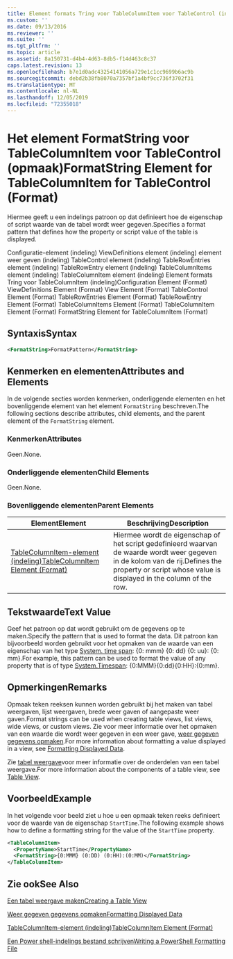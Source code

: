 ```yaml
---
title: Element formats Tring voor TableColumnItem voor TableControl (indeling) | Microsoft Docs
ms.custom: ''
ms.date: 09/13/2016
ms.reviewer: ''
ms.suite: ''
ms.tgt_pltfrm: ''
ms.topic: article
ms.assetid: 8a150731-d4b4-4d63-8db5-f14d463c8c37
caps.latest.revision: 13
ms.openlocfilehash: b7e1d0adc43254141056a729e1c1cc9699b6ac9b
ms.sourcegitcommit: debd2b38fb8070a7357bf1a4bf9cc736f3702f31
ms.translationtype: MT
ms.contentlocale: nl-NL
ms.lasthandoff: 12/05/2019
ms.locfileid: "72355018"
---
```

# <a name="formatstring-element-for-tablecolumnitem-for-tablecontrol-format"></a><span data-ttu-id="bb61e-102">Het element FormatString voor TableColumnItem voor TableControl (opmaak)</span><span class="sxs-lookup"><span data-stu-id="bb61e-102">FormatString Element for TableColumnItem for TableControl (Format)</span></span>

<span data-ttu-id="bb61e-103">Hiermee geeft u een indelings patroon op dat definieert hoe de eigenschap of script waarde van de tabel wordt weer gegeven.</span><span class="sxs-lookup"><span data-stu-id="bb61e-103">Specifies a format pattern that defines how the property or script value of the table is displayed.</span></span>

<span data-ttu-id="bb61e-104">Configuratie-element (indeling) ViewDefinitions element (indeling) element weer geven (indeling) TableControl element (indeling) TableRowEntries element (indeling) TableRowEntry element (indeling) TableColumnItems element (indeling) TableColumnItem element (indeling) Element formats Tring voor TableColumnItem (indeling)</span><span class="sxs-lookup"><span data-stu-id="bb61e-104">Configuration Element (Format) ViewDefinitions Element (Format) View Element (Format) TableControl Element (Format) TableRowEntries Element (Format) TableRowEntry Element (Format) TableColumnItems Element (Format) TableColumnItem Element (Format) FormatString Element for TableColumnItem (Format)</span></span>

## <a name="syntax"></a><span data-ttu-id="bb61e-105">Syntaxis</span><span class="sxs-lookup"><span data-stu-id="bb61e-105">Syntax</span></span>

```xml
<FormatString>FormatPattern</FormatString>
```

## <a name="attributes-and-elements"></a><span data-ttu-id="bb61e-106">Kenmerken en elementen</span><span class="sxs-lookup"><span data-stu-id="bb61e-106">Attributes and Elements</span></span>

<span data-ttu-id="bb61e-107">In de volgende secties worden kenmerken, onderliggende elementen en het bovenliggende element van het element `FormatString` beschreven.</span><span class="sxs-lookup"><span data-stu-id="bb61e-107">The following sections describe attributes, child elements, and the parent element of the `FormatString` element.</span></span>

### <a name="attributes"></a><span data-ttu-id="bb61e-108">Kenmerken</span><span class="sxs-lookup"><span data-stu-id="bb61e-108">Attributes</span></span>

<span data-ttu-id="bb61e-109">Geen.</span><span class="sxs-lookup"><span data-stu-id="bb61e-109">None.</span></span>

### <a name="child-elements"></a><span data-ttu-id="bb61e-110">Onderliggende elementen</span><span class="sxs-lookup"><span data-stu-id="bb61e-110">Child Elements</span></span>

<span data-ttu-id="bb61e-111">Geen.</span><span class="sxs-lookup"><span data-stu-id="bb61e-111">None.</span></span>

### <a name="parent-elements"></a><span data-ttu-id="bb61e-112">Bovenliggende elementen</span><span class="sxs-lookup"><span data-stu-id="bb61e-112">Parent Elements</span></span>

|<span data-ttu-id="bb61e-113">Element</span><span class="sxs-lookup"><span data-stu-id="bb61e-113">Element</span></span>|<span data-ttu-id="bb61e-114">Beschrijving</span><span class="sxs-lookup"><span data-stu-id="bb61e-114">Description</span></span>|
|-------------|-----------------|
|[<span data-ttu-id="bb61e-115">TableColumnItem-element (indeling)</span><span class="sxs-lookup"><span data-stu-id="bb61e-115">TableColumnItem Element (Format)</span></span>](./tablecolumnitem-element-for-tablecolumnitems-for-tablecontrol-format.md)|<span data-ttu-id="bb61e-116">Hiermee wordt de eigenschap of het script gedefinieerd waarvan de waarde wordt weer gegeven in de kolom van de rij.</span><span class="sxs-lookup"><span data-stu-id="bb61e-116">Defines the property or script whose value is displayed in the column of the row.</span></span>|

## <a name="text-value"></a><span data-ttu-id="bb61e-117">Tekstwaarde</span><span class="sxs-lookup"><span data-stu-id="bb61e-117">Text Value</span></span>

<span data-ttu-id="bb61e-118">Geef het patroon op dat wordt gebruikt om de gegevens op te maken.</span><span class="sxs-lookup"><span data-stu-id="bb61e-118">Specify the pattern that is used to format the data.</span></span> <span data-ttu-id="bb61e-119">Dit patroon kan bijvoorbeeld worden gebruikt voor het opmaken van de waarde van een eigenschap van het type [System. time span](/dotnet/api/System.TimeSpan): {0: mmm} {0: dd} {0: uu}: {0: mm}.</span><span class="sxs-lookup"><span data-stu-id="bb61e-119">For example, this pattern can be used to format the value of any property that is of type [System.Timespan](/dotnet/api/System.TimeSpan): {0:MMM}{0:dd}{0:HH}:{0:mm}.</span></span>

## <a name="remarks"></a><span data-ttu-id="bb61e-120">Opmerkingen</span><span class="sxs-lookup"><span data-stu-id="bb61e-120">Remarks</span></span>

<span data-ttu-id="bb61e-121">Opmaak teken reeksen kunnen worden gebruikt bij het maken van tabel weergaven, lijst weergaven, brede weer gaven of aangepaste weer gaven.</span><span class="sxs-lookup"><span data-stu-id="bb61e-121">Format strings can be used when creating table views, list views, wide views, or custom views.</span></span> <span data-ttu-id="bb61e-122">Zie voor meer informatie over het opmaken van een waarde die wordt weer gegeven in een weer gave, [weer gegeven gegevens opmaken](./formatting-displayed-data.md).</span><span class="sxs-lookup"><span data-stu-id="bb61e-122">For more information about formatting a value displayed in a view, see [Formatting Displayed Data](./formatting-displayed-data.md).</span></span>

<span data-ttu-id="bb61e-123">Zie [tabel weergave](./creating-a-table-view.md)voor meer informatie over de onderdelen van een tabel weergave.</span><span class="sxs-lookup"><span data-stu-id="bb61e-123">For more information about the components of a table view, see [Table View](./creating-a-table-view.md).</span></span>

## <a name="example"></a><span data-ttu-id="bb61e-124">Voorbeeld</span><span class="sxs-lookup"><span data-stu-id="bb61e-124">Example</span></span>

<span data-ttu-id="bb61e-125">In het volgende voor beeld ziet u hoe u een opmaak teken reeks definieert voor de waarde van de eigenschap `StartTime`.</span><span class="sxs-lookup"><span data-stu-id="bb61e-125">The following example shows how to define a formatting string for the value of the `StartTime` property.</span></span>

```xml
<TableColumnItem>
  <PropertyName>StartTime</PropertyName>
  <FormatString>{0:MMM} (0:DD) (0:HH):(0:MM)</FormatString>
</TableColumnItem>
```

## <a name="see-also"></a><span data-ttu-id="bb61e-126">Zie ook</span><span class="sxs-lookup"><span data-stu-id="bb61e-126">See Also</span></span>

[<span data-ttu-id="bb61e-127">Een tabel weergave maken</span><span class="sxs-lookup"><span data-stu-id="bb61e-127">Creating a Table View</span></span>](./creating-a-table-view.md)

[<span data-ttu-id="bb61e-128">Weer gegeven gegevens opmaken</span><span class="sxs-lookup"><span data-stu-id="bb61e-128">Formatting Displayed Data</span></span>](./formatting-displayed-data.md)

[<span data-ttu-id="bb61e-129">TableColumnItem-element (indeling)</span><span class="sxs-lookup"><span data-stu-id="bb61e-129">TableColumnItem Element (Format)</span></span>](./tablecolumnitem-element-for-tablecolumnitems-for-tablecontrol-format.md)

[<span data-ttu-id="bb61e-130">Een Power shell-indelings bestand schrijven</span><span class="sxs-lookup"><span data-stu-id="bb61e-130">Writing a PowerShell Formatting File</span></span>](./writing-a-powershell-formatting-file.md)
